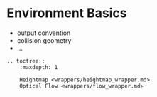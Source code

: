 # Environment Basics

- output convention
- collision geometry
- ...

```{eval-rst}
.. toctree::
    :maxdepth: 1

    Heightmap <wrappers/heightmap_wrapper.md>
    Optical Flow <wrappers/flow_wrapper.md>
```
